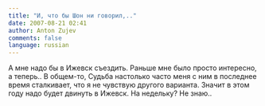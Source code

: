 ```yaml
---
title: "И, что бы Шон ни говорил,.."
date: 2007-08-21 02:41
author: Anton Zujev
comments: false
language: russian
---
```


А мне надо бы в Ижевск съездить. Раньше мне было просто интересно, а теперь.. В общем-то, Судьба настолько часто меня с ним в последнее время сталкивает, что я не чувствую другого варианта. Значит в этом году надо будет двинуть в Ижевск. На недельку? Не знаю..